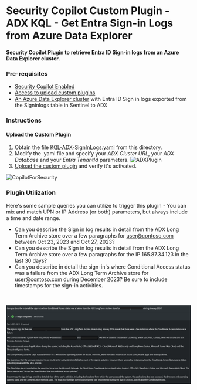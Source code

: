 # Security Copilot Custom Plugin - ADX KQL - Get Entra Sign-in Logs from Azure Data Explorer

#### Security Copilot Plugin to retrieve Entra ID Sign-in logs from an Azure Data Explorer cluster.

### Pre-requisites

* [Security Copilot Enabled](https://learn.microsoft.com/en-us/security-copilot/get-started-security-copilot#onboarding-to-microsoft-security-copilot)
* [Access to upload custom plugins](https://learn.microsoft.com/en-us/security-copilot/manage-plugins?tabs=securitycopilotplugin#managing-custom-plugins)
* [An Azure Data Explorer cluster](https://techcommunity.microsoft.com/t5/microsoft-sentinel-blog/using-azure-data-explorer-for-long-term-retention-of-microsoft/ba-p/1883947) with Entra ID Sign in logs exported from the Signinlogs table in Sentinel to ADX

### Instructions
#### Upload the Custom Plugin

1. Obtain the file [KQL-ADX-SignInLogs.yaml](https://github.com/Azure/Copilot-For-Security/blob/main/Plugins/Community%20Based%20Plugins/Microsoft%20Sentinel%20Custom%20Plugin%20Scenarios/HuntSignInLogs-ADX/KQL-ADX-SignInLogs.yaml) from this directory.
2. Modify the .yaml file and specify your *ADX Cluster URL*, your *ADX Database* and your *Entra TenantId* parameters.
   ![ADXPlugin](https://github.com/SCStelz/CopilotForSecurity/blob/main/Images/adx-connection.png)
4. [Upload the custom plugin](https://learn.microsoft.com/en-us/security-copilot/manage-plugins?tabs=securitycopilotplugin#add-custom-plugins) and verify it's activated.

![CopilotForSecurity](https://learn.microsoft.com/en-us/security-copilot/media/add-plugin-button.png)

### Plugin Utilization

Here's some sample queries you can utilize to trigger this plugin - You can mix and match UPN or IP Address (or both) parameters, but always include a time and date range.

 * Can you describe the Sign in log results in detail from the ADX Long Term Archive store over a few paragraphs for user@contoso.com between Oct 23, 2023 and Oct 27, 2023?
* Can you describe the Sign in log results in detail from the ADX Long Term Archive store over a few paragraphs for the IP 165.87.34.123 in the last 30 days?
 * Can you describe in detail the sign-in's where Conditional Access status was a failure from the ADX Long Term Archive store for user@contoso.com during December 2023?  Be sure to include timestamps for the sign-in activities.
<br>

![ADX](https://github.com/Azure/Copilot-For-Security/blob/main/Plugins/Community%20Based%20Plugins/Images/adx-masked.png)
